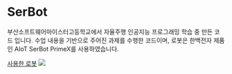 # SerBot 

부산소프트웨어마이스터고등학교에서 자율주행 인공지능 프로그래밍 학습 중 만든 코드 입니다. 수업 내용을 기반으로 주어진 과제를 수행한 코드이며, 로봇은 한백전자 제품인 AIoT SerBot PrimeX를 사용하였습니다.

<a href="https://hanback.com/ko/archives/9593">사용한 로봇</a>
<img src="https://hanback.com/wp-content/uploads/2020/03/SerBot-PrimeX-%EB%A9%94%EC%9D%B8-768x768.jpg">